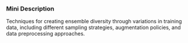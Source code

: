 ### Mini Description

Techniques for creating ensemble diversity through variations in training data, including different sampling strategies, augmentation policies, and data preprocessing approaches.
